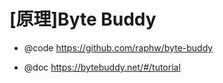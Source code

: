 # [原理]Byte Buddy

- @code https://github.com/raphw/byte-buddy

- @doc https://bytebuddy.net/#/tutorial
